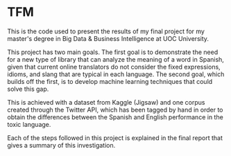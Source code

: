 # TFM
This is the code used to present the results of my final project for my master's degree in Big Data & Business Intelligence at UOC University.

This project has two main goals. The first goal is to demonstrate the need for a new type of library that can analyze the meaning of a word in Spanish, given that current online translators do not consider the fixed expressions, idioms, and slang that are typical in each language. The second goal, which builds off the first, is to develop machine learning techniques that could solve this gap.

This is achieved with a dataset from Kaggle (Jigsaw) and one corpus created through the Twitter API, which has been tagged by hand in order to obtain the differences between the Spanish and English performance in the toxic language.

Each of the steps followed in this project is explained in the final report that gives a summary of this investigation.
